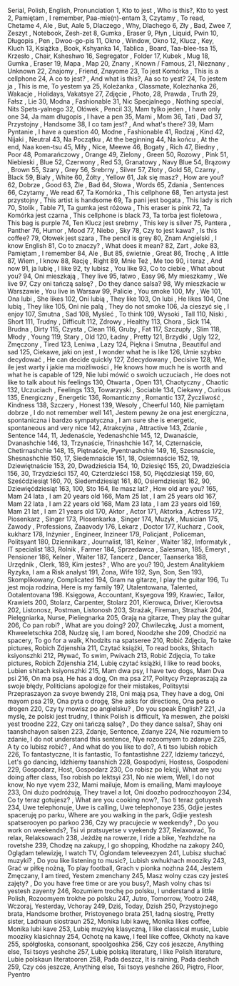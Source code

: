Serial, Polish, English, Pronunciation
1, Kto to jest , Who is this?, Kto to yest
2, Pamiętam , I remember, Paa-mie(n)-entam
3, Czytamy , To read, Chetame
4, Ale , But, Aale
5, Dlaczego , Why, Dlachego
6, Zły , Bad, Zwee
7, Zeszyt , Notebook, Zesh-zet
8, Gumka , Eraser
9, Płyn , Liquid, Pwin
10, Długopis , Pen , Dwoo-go-pis
11, Okno , Window, Okno
12, Klucz , Key, Kluch
13, Książka , Book, Kshyanka
14, Tablica , Board, Taa-blee-tsa
15, Krzesło , Chair, Ksheshwo
16, Segregator , Folder
17, Kubek , Mug
18, Gumka , Eraser
19, Mapa , Map
20, Znany , Known / Famous, 
21, Nieznany , Unknown
22, Znajomy , Friend, Znayome
23, To jest Komórka , This is a cellphone
24, A co to jest? , And what is this?, Aa so to yest?
24, To jestem ja , This is me, To yestem ya
25, Koleżanka , Classmate, Kolezhanka
26, Wakacje , Holidays, Vakatsye
27, Zdjęcie , Photo, 
28, Prawda , Truth
29, Fałsz , Lie
30, Modna , Fashionable
31, Nic Specjalnego , Nothing special, Nits Spets-yalnego
32, Ołówek , Pencil
33, Mam tylko jeden , I have only one
34, Ja mam długopis , I have a pen
35, Mami , Mom
36, Tati , Dad
37, Przystojny , Handsome
38, I co tam jest? , And what's there?
39, Mam Pyntanie , I have a question
40, Modne , Fashionable
41, Rodzaj , Kind
42, Nijaki , Neutral
43, Na Początku , At the beginning
44, Na końcu , At the end, Naa koen-tsu
45, Miły , Nice, Meewe
46, Bogaty , Rich
47, Biedny , Poor
48, Pomarańczowy , Orange
49, Zielony , Green
50, Rozowy , Pink
51, Niebieski , Blue
52, Czerwony , Red
53, Granatowy , Navy Blue
54, Brązowy , Brown
55, Szary , Grey
56, Srebrny , Silver
57, Złoty , Gold
58, Czarny , Black
59, Biały , White
60, Żółty , Yellow
61, Jak się masz? , How are you?
62, Dobrze , Good
63, Źle , Bad
64, Słowa , Words
65, Zdania , Sentences
66, Czytamy , We read
67, Ta Komórka , This cellphone
68, Ten artysta jest przystojny , This artist is handsome 
69, Ta pani jest bogata , This lady is rich
70, Stolik , Table
71, Ta gumka jest różowa , This eraser is pink
72, Ta Komórka jest czarna , This cellphone is black
73, Ta torba jest fioletowa , This bag is purple
74, Ten Klucz jest srebrny , This key is silver
75, Pantera , Panther
76, Humor , Mood
77, Niebo , Sky
78, Czy to jest kawa? , Is this coffee?
79, Ołowek jest szara , The pencil is grey
80, Znam Angielski , I know English
81, Co to znaczy? , What does it mean?
82, Zart , Joke
83, Pamiętam , I remember
84, Ale , But
85, świetnie , Great
86, Trochę , A little
87, Wiem , I know
88, Rację , Right
89, Mnie Też , Me too
90, i teraz , And now
91, ja lubię , I like
92, ty lubisz , You like
93, Co to ciebie , What about you?
94, Oni mieszkają , They live
95, łatwo , Easy
96, My mieszkamy , We live
97, Czy oni tańczą salsę? , Do they dance salsa?
98, Wy mieszkacie w Warszawie , You live in Warsaw
99, Palicie , You smoke
100, My , We
101, Ona lubi , She likes
102, Oni lubią , They like
103, On lubi , He likes
104, One lubią , They like
105, Oni nie palą , They do not smoke
106, Ja cieszyć się , I enjoy
107, Smutna , Sad
108, Myśleć , To think
109, Wysoki , Tall
110, Niski , Short
111, Trudny , Difficult
112, Zdrowy , Healthy
113, Chora , Sick
114, Brudna , Dirty
115, Czysta , Clean
116, Gruby , Fat
117, Szczupły , Slim
118, Młody , Young
119, Stary , Old
120, Ładny , Pretty
121, Brzydki , Ugly
122, Zmęczony , Tired
123, Leniwa , Lazy
124, Piękna i Smutna , Beautiful and sad
125, Ciekawe, jaki on jest , I wonder what he is like
126, Umie szybko decydować , He can decide quickly
127, Zdecydowany , Decisive
128, Wie, ile jest warty i jakie ma możliwości , He knows how much he is worth and what he is capable of
129, Nie lubi mówić o swoich uczuciach , He does not like to talk about his feelings
130, Otwarta , Open
131, Chaotyczny , Chaotic
132, Uczuciach , Feelings
133, Towarzyski , Sociable
134, Ciekawy , Curious
135, Energiczny , Energetic
136, Romanticzny , Romantic
137, Życzliwość , Kindness
138, Szczery , Honest
139, Wesoły , Cheerful
140, Nie pamiętam dobrze , I do not remember well
141, Jestem pewny że ona jest energiczna, spontaniczna i bardzo sympatyczna , I am sure she is energetic, spontaneous and very nice
142, Atrakcyjna , Attractive
143, Zdanie , Sentence
144, 11, Jedenaście, Yedenashchie
145, 12, Dwanaście, Dvanashchie
146, 13, Trzynaście, Trinashchie
147, 14, Czternaście, Chetirnashchie
148, 15, Piętnaście, Pyentnashchie 
149, 16, Szesnaście, Shesnashchie
150, 17, Siedemnaście
151, 18, Osiemnaście
152, 19, Dziewiętnaście
153, 20, Dwadzieścia
154, 10, Dziesięć
155, 20, Dwadzieścia
156, 30, Trzydzieści
157, 40, Czterdzieści
158, 50, Pięćdziesiąt
159, 60, Sześćdziesiąt
160, 70, Siedemdziesiąt
161, 80, Osiemdziesiąt
162, 90, Dziewięćdziesiąt
163, 100, Sto
164, Ile masz lat? , How old are you?
165, Mam 24 lata , I am 20 years old
166, Mam 25 lat , I am 25 years old
167, Mam 22 lata , I am 22 years old
168, Mam 23 lata , I am 23 years old
169, Mam 21 lat , I am 21 years old
170, Aktor , Actor
171, Aktorka , Actress
172, Piosenkarz , Singer
173, Piosenkarka , Singer
174, Muzyk , Musician
175, Zawody , Professions, Zaaavody
176, Lekarz , Doctor
177, Kucharz , Cook, kukharz
178, Inżynier , Engineer, Inzineer
179, Policjant , Policeman, Politsyant
180, Dziennikarz , Journalist, 
181, Kelner , Waiter
182, Informatyk , IT specialist
183, Rolnik , Farmer
184, Sprzedawca , Salesman, 
185, Emeryt , Pensioner
186, Kelner , Waiter
187, Tancerz , Dancer, Taanserka
188, Urzędnik , Clerk, 
189, Kim jesteś? , Who are you?
190, Jestem Analitykiem Ryzyka, I am a Risk analyst
191, Żona, Wife
192, Syn, Son, Sen
193, Skomplikowany, Complicated
194, Gram na gitarze, I play the guitar
196, Tu jest moja rodzina, Here is my family
197, Utalentowana, Talented, Ootalentovana
198. Księgowa, Accountant, Ksyegova
199, Krawiec, Tailor, Krawiets
200, Stolarz, Carpenter, Stolarz
201, Kierowca, Driver, Kierovtsa
202, Listonosz, Postman, Listonosh
203, Strażak, Fireman, Strazhak
204, Pielęgniarka, Nurse, Pieliegnarka
205, Grają na gitarze, They play the guitar
206, Co pan robi? , What are you doing?
207, Chwileczkę, Just a moment, Khweeletschka
208, Nudzę się, I am bored, Noodzhe she
209, Chodzić na spacery, To go for a walk, Khodzits na spatseree
210, Robić Zdjęcia, To take pictures, Robich Zdjenshia
211, Czytać książki, To read books, Shitach ksiyonszhki
212, Pływać, To swim, Pwivach
213, Robić Zdjęcia, To take pictures, Robich Zdjenshia
214, Lubię czytać książki, I like to read books, Lubien shitach ksiyonszhki
215, Mam dwa psy, I have two dogs, Mam Dva psi
216, On ma psa, He has a dog, On ma psa
217, Politycy Przepraszają za swoje błędy, Politicians apologize for their mistakes, Politsytsi Przepraszayon za svoye bwendy
218, Oni mają psa, They have a dog, Oni mayom psa
219, Ona pyta o drogę, She asks for directions, Ona peta o drogen
220, Czy ty mowisz po angielsku? , Do you speak English?
221, Ja myślę, że polski jest trudny, I think Polish is difficult, Ya meswen, zhe polski yest troodne
222, Czy oni tańczą salsę? , Do they dance salsa?, Shay oni taanshchayon salsen
223, Zdanje, Sentence, Zdanye
224, Nie rozumiem to zdanie, I do not understand this sentence, Nye rozoomyem to zdanye
225, A ty co lubisz robić? , And what do you like to do?, A ti tso lubish robich
226, To fantastyczne, It is fantastic, To fantastishne
227, Idziemy tańczyć, Let's go dancing, Idzhiemy taanshich
228, Gospodyni, Hostess, Gospodeni
229, Gospodarz, Host, Gospodarz
230, Co robisz po lekcji, What are you doing after class, Tso robish po lektsyi
231, No nie wiem, Well, I do not know, No nye vyem
232, Mami mailuje, Mom is emailing, Mami maylooye
233, Oni dużo podróżują, They travel a lot, Oni doozho podroozhooyon
234, Co ty teraz gotujesz? , What are you cooking now?, Tso ti teraz gotuyesh
234, Uwe telephonuje, Uwe is calling, Uwe telephonoye
235, Gdjie jestes spaceruję po parku, Where are you walking in the park, Gdjie yestesh spatserooyen po parkoo
236, Czy wy pracujecie w weekendy? , Do you work on weekends?, Tsi vi pratsuyetse v vyekendy
237, Relaxować, To relax, Relaksowach
238, Jeżdżę na rowerze, I ride a bike, Yezhdzhe na rovetshe
239, Chodzę na zakupy, I go shopping, Khodzhe na zakopy
240, Oglądam telewizję, I watch TV, Oglondam televeezyen
241, Lubisz słuchać muzyki? , Do you like listening to music?, Lubish swhukhach mooziky
243, Grać w piłkę nożną, To play football, Grach v pionka nozhna
244, Jestem Zmęczany, I am tired, Yestem zmenchany
245, Masz wolny czas czy jesteś zajęty? , Do you have free time or are you busy?, Mash volny chas tsi yestesh zayenty
246, Rozumiem trochę po polsku, I understand a little Polish, Rozoomyem trokhe po polsku
247, Jutro, Tomorrow, Yootro
248, Wczoraj, Yesterday, Vchoray
249, Dziś, Today, Dzish
250, Przystojnego brata, Handsome brother, Pristoyenego brata
251, ładną siostrę, Pretty sister, Ladnaun siostraun
252, Monika lubi kawę, Monika likes coffee, Monika lubi kave
253, Lubię muzykę klasyczną, I like classical music, Lubie mooziky klasichnay
254, Ochotę na kawę, I feel like coffee, Okhoty na kave
255, spółgłoska, consonant, spoolgoshka
256, Czy coś jeszcze, Anything else, Tsi tsoys yeshche
257, Lubię polską literaturę, I like Polish literature, Lubie polskaun literatooren
258, Pada deszcz, It is raining, Pada deshch
259, Czy cós jeszcze, Anything else, Tsi tsoys yeshche
260, Piętro, Floor, Pyentro


